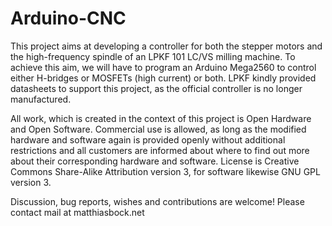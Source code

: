 Arduino-CNC
===================

This project aims at developing a controller for both
the stepper motors and the high-frequency spindle
of an LPKF 101 LC/VS milling machine.
To achieve this aim, we will have to program an Arduino Mega2560
to control either H-bridges or MOSFETs (high current) or both.
LPKF kindly provided datasheets to support this project,
as the official controller is no longer manufactured.

All work, which is created in the context of this project is Open Hardware and Open Software.
Commercial use is allowed, as long as the modified hardware and software again
is provided openly without additional restrictions and all customers are informed about
where to find out more about their corresponding hardware and software.
License is Creative Commons Share-Alike Attribution version 3, for software likewise GNU GPL version 3.

Discussion, bug reports, wishes and contributions are welcome!
Please contact mail at matthiasbock.net
